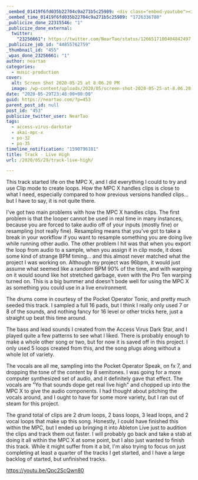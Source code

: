 ```yaml
---
_oembed_01419f6fd035b22704c9a271b5c25989: <div class="embed-youtube"><iframe title="Live High" width="750" height="563" src="https://www.youtube.com/embed/Qpc2ScQwn80?feature=oembed" frameborder="0" allow="accelerometer; autoplay; clipboard-write; encrypted-media; gyroscope; picture-in-picture; web-share" referrerpolicy="strict-origin-when-cross-origin" allowfullscreen></iframe></div>
_oembed_time_01419f6fd035b22704c9a271b5c25989: "1726336780"
_publicize_done_22315546: "1"
_publicize_done_external:
  twitter:
    "23256661": https://twitter.com/NearTao/status/1266517100404842497
_publicize_job_id: "44855762759"
_thumbnail_id: "455"
_wpas_done_23256661: "1"
author: neartao
categories:
  - music-production
cover:
  alt: Screen Shot 2020-05-25 at 8.06.20 PM
  image: /wp-content/uploads/2020/05/screen-shot-2020-05-25-at-8.06.20-pm.png
date: "2020-05-29T23:48:00+00:00"
guid: https://neartao.com/?p=453
parent_post_id: null
post_id: "453"
publicize_twitter_user: NearTao
tags:
  - access-virus-darkstar
  - akai-mpc-x
  - po-32
  - po-35
timeline_notification: "1590796181"
title: Track - Live High
url: /2020/05/29/track-live-high/

---
```

This track started life on the MPC X, and I did everything I could to try and use Clip mode to create loops. How the MPC X handles clips is close to what I need, especially compared to how previous versions handled clips... but I have to say, it is not quite there.

I've got two main problems with how the MPC X handles clips. The first problem is that the looper cannot be used in real time in many instances, because you are forced to take audio off of your inputs (mostly fine) or resampling (not really fine). Resampling means that you've got to take a break in your workflow if you want to resample something you are doing live while running other audio. The other problem I hit was that when you export the loop from audio to a sample, when you assign it in clip mode, it does some kind of strange BPM timing... and this almost never matched what the project I was working on. Although my project was 96bpm, it would just assume what seemed like a random BPM 90% of the time, and with warping on it would sound like hot stretched garbage, even with the Pro Ten warping turned on. This is a big bummer and doesn't bode well for using the MPC X as something you could use in a live environment.

The drums come in courtesy of the Pocket Operator Tonic, and pretty much seeded this track. I sampled a full 16 pads, but I think I really only used 7 or 8 of the sounds, and nothing fancy for 16 level or other tricks here, just a straight up beat this time around.

The bass and lead sounds I created from the Access Virus Dark Star, and I played quite a few patterns to see what I liked. There is probably enough to make a whole other song or two, but for now it is saved off in this project. I only used 5 loops created from this, and the song plugs along without a whole lot of variety.

The vocals are all me, sampling into the Pocket Operator Speak, on fx 7, and dropping the tone of the content by 8 semitones. I was going for a more computer synthesized set of audio, and it definitely gave that effect. The vocals are "Yo that sounds dope get real live high" and chopped up into the MPC X to give the audio components. I had thought about pitching the vocals around, and I ought to have for some more variety, but I ran out of steam for this project.

The grand total of clips are 2 drum loops, 2 bass loops, 3 lead loops, and 2 vocal loops that make up this song. Honestly, I could have finished this within the MPC, but I ended up bringing it into Ableton Live just to audition the clips and track them out faster. I will probably go back and take a stab at doing it all within the MPC X at some point, but I also just wanted to finish this track. While it might suffer from it a bit, I'm also trying to focus on just completing at least a quarter of the tracks I get started, and I have a large backlog of started, but unfinished tracks.

https://youtu.be/Qpc2ScQwn80
